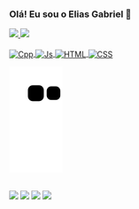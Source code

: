   
### Olá! Eu sou o Elias Gabriel 🖖

<div>
  
 <!-- ![GitHub stats](https://github-readme-stats.vercel.app/api?username=eliasgsn&show_icons=true&theme=radical)
 [![Top Langs](https://github-readme-stats.vercel.app/api/top-langs/?username=eliasgsn&layout=compact)](https://github.com/eliasgsn/github-readme-stats) -->
  
   <a href="https://github.com/EliasGsN">
   <img height="190em" src="https://github-readme-stats.vercel.app/api?username=EliasGsN&show_icons=true&theme=radical"/>
   <img height="190,5em" src="https://github-readme-stats.vercel.app/api/top-langs/?username=EliasGsN&layout=compact&langs_count=6&theme=radical"/> 
</div> 

<div style="display: inline_block"><br>

<img align="center" alt="Cpp" height="30" width="40" src="https://cdn.jsdelivr.net/gh/devicons/devicon/icons/cplusplus/cplusplus-plain.svg" />
  <img align="center" alt="Js" height="30" width="40" src="https://cdn.jsdelivr.net/gh/devicons/devicon/icons/javascript/javascript-plain.svg" />
  <img align="center" alt="HTML" height="30" width="40" src="https://cdn.jsdelivr.net/gh/devicons/devicon/icons/html5/html5-plain.svg" />
  <img align="center" alt="CSS" height="30" width="40" src="https://cdn.jsdelivr.net/gh/devicons/devicon/icons/css3/css3-plain.svg" />
  
  
  ![Snake animation](https://github.com/EliasGsN/EliasGsN/blob/output/github-contribution-grid-snake.svg)
  
</div> 
  
  ##
 
<div> 
  
 <!-- Instagram --><a href="https://instagram.com/eliasgsn_" target="_blank"><img src="https://img.shields.io/badge/-Instagram-%23E4405F?style=for-the-badge&logo=instagram&logoColor=white" target="_blank"></a>
 <!-- Linkedin --><a href="https://www.linkedin.com/in/elias-nunes-0a63a8163" target="_blank"><img src="https://img.shields.io/badge/-LinkedIn-%230077B5?style=for-the-badge&logo=linkedin&logoColor=white" target="_blank"></a>
 <!-- Discord --><a href="https://discord.gg/cGM5ez8VW8" target="_blank"><img src="https://img.shields.io/badge/Discord-7289DA?style=for-the-badge&logo=discord&logoColor=white" target="_blank"></a> 
 <!-- Gmail --><a href = "mailto:gabrielsilva20012005.eg@gmail.com"><img src="https://img.shields.io/badge/Gmail-D14836?style=for-the-badge&logo=gmail&logoColor=white" target="_blank"></a>
 
</div>
